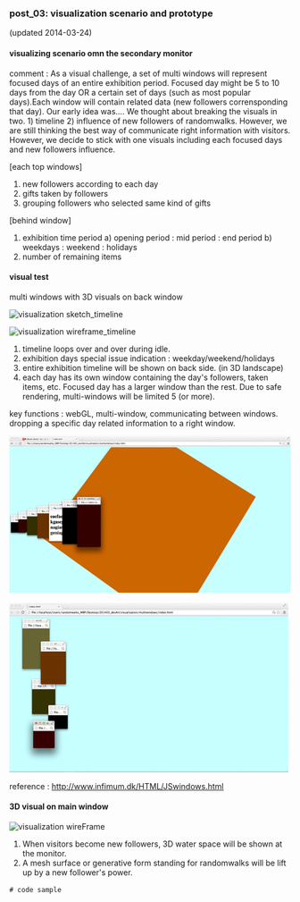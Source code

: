 ### post_03: visualization scenario and prototype

(updated 2014-03-24)

#### visualizing scenario omn the secondary monitor
comment :
As a visual challenge, a set of multi windows will represent focused days of an entire exhibition period. Focused day might be 5 to 10 days from the day OR a certain set of days (such as most popular days).Each window will contain related data (new followers corrensponding that day).
Our early idea was....
We thought about breaking the visuals in two. 1) timeline 2) influence of new followers of randomwalks. However, we are still thinking the best way of communicate right information with visitors.
However, we decide to stick with one visuals including each focused days and new followers influence.

[each top windows]
1. new followers according to each day
4. gifts taken by followers
5. grouping followers who selected same kind of gifts

[behind window]
1. exhibition time period
a) opening period : mid period : end period 
b) weekdays : weekend : holidays
3. number of remaining items

#### visual test 
multi windows with 3D visuals on back window

![visualization sketch_timeline]( https://raw.github.com/randomwalks/devart-template/master/project_images/visualization_wire_timeline.jpg "visualization sketch_timeline")

![visualization wireframe_timeline](https://raw.github.com/randomwalks/devart-template/master/project_images/dataviz_idleStage.jpg "visualization wireframe_timeline")

1. timeline loops over and over during idle.
2. exhibition days special issue indication : weekday/weekend/holidays
3. entire exhibition timeline will be shown on back side. (in 3D landscape)
4. each day has its own window containing the day's followers, taken items, etc. Focused day has a larger window than the rest. Due to safe rendering, multi-windows will be limited 5 (or more).

key functions : webGL, multi-window, communicating between windows. dropping a specific day related information to a right window.

![multiwindow test](https://raw.githubusercontent.com/randomwalks/devart-template/master/project_images/dataviz_multiWindow_003.gif "multiwindow test")

![multiwindow test](https://raw.githubusercontent.com/randomwalks/devart-template/master/project_images/dataviz_multiwindow_test_001.jpg "multiwindow test")

reference : 
http://www.infimum.dk/HTML/JSwindows.html

#### 3D visual on main window
![visualization wireFrame](https://raw.github.com/randomwalks/devart-template/master/project_images/dataViz_interactionStage.jpg "visualization_wireFrame_interaction")

1. When visitors become new followers, 3D water space will be shown at the monitor.
2. A mesh surface or generative form standing for randomwalks will be lift up by a new follower's power.


```
# code sample

```
